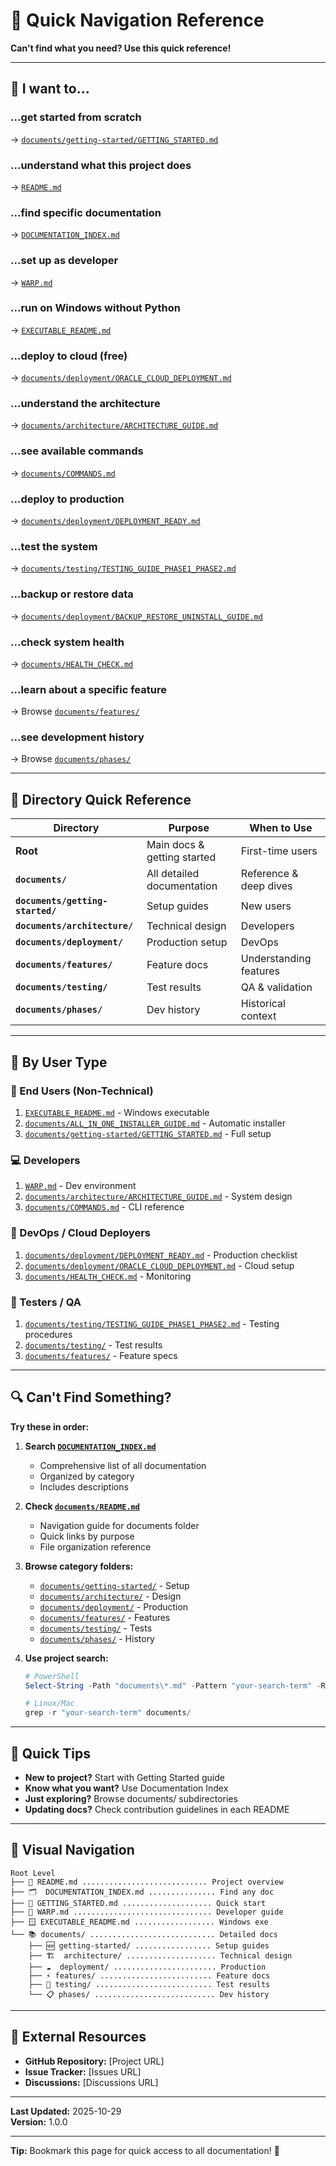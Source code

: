 # 🧭 Quick Navigation Reference

**Can't find what you need? Use this quick reference!**

---

## 🚀 I want to...

### ...get started from scratch
→ [`documents/getting-started/GETTING_STARTED.md`](documents/getting-started/GETTING_STARTED.md)

### ...understand what this project does
→ [`README.md`](README.md)

### ...find specific documentation
→ [`DOCUMENTATION_INDEX.md`](DOCUMENTATION_INDEX.md)

### ...set up as developer
→ [`WARP.md`](WARP.md)

### ...run on Windows without Python
→ [`EXECUTABLE_README.md`](EXECUTABLE_README.md)

### ...deploy to cloud (free)
→ [`documents/deployment/ORACLE_CLOUD_DEPLOYMENT.md`](documents/deployment/ORACLE_CLOUD_DEPLOYMENT.md)

### ...understand the architecture
→ [`documents/architecture/ARCHITECTURE_GUIDE.md`](documents/architecture/ARCHITECTURE_GUIDE.md)

### ...see available commands
→ [`documents/COMMANDS.md`](documents/COMMANDS.md)

### ...deploy to production
→ [`documents/deployment/DEPLOYMENT_READY.md`](documents/deployment/DEPLOYMENT_READY.md)

### ...test the system
→ [`documents/testing/TESTING_GUIDE_PHASE1_PHASE2.md`](documents/testing/TESTING_GUIDE_PHASE1_PHASE2.md)

### ...backup or restore data
→ [`documents/deployment/BACKUP_RESTORE_UNINSTALL_GUIDE.md`](documents/deployment/BACKUP_RESTORE_UNINSTALL_GUIDE.md)

### ...check system health
→ [`documents/HEALTH_CHECK.md`](documents/HEALTH_CHECK.md)

### ...learn about a specific feature
→ Browse [`documents/features/`](documents/features/)

### ...see development history
→ Browse [`documents/phases/`](documents/phases/)

---

## 📁 Directory Quick Reference

| Directory | Purpose | When to Use |
|-----------|---------|-------------|
| **Root** | Main docs & getting started | First-time users |
| **`documents/`** | All detailed documentation | Reference & deep dives |
| **`documents/getting-started/`** | Setup guides | New users |
| **`documents/architecture/`** | Technical design | Developers |
| **`documents/deployment/`** | Production setup | DevOps |
| **`documents/features/`** | Feature docs | Understanding features |
| **`documents/testing/`** | Test results | QA & validation |
| **`documents/phases/`** | Dev history | Historical context |

---

## 🎯 By User Type

### 📱 End Users (Non-Technical)
1. [`EXECUTABLE_README.md`](EXECUTABLE_README.md) - Windows executable
2. [`documents/ALL_IN_ONE_INSTALLER_GUIDE.md`](documents/ALL_IN_ONE_INSTALLER_GUIDE.md) - Automatic installer
3. [`documents/getting-started/GETTING_STARTED.md`](documents/getting-started/GETTING_STARTED.md) - Full setup

### 💻 Developers
1. [`WARP.md`](WARP.md) - Dev environment
2. [`documents/architecture/ARCHITECTURE_GUIDE.md`](documents/architecture/ARCHITECTURE_GUIDE.md) - System design
3. [`documents/COMMANDS.md`](documents/COMMANDS.md) - CLI reference

### 🚀 DevOps / Cloud Deployers
1. [`documents/deployment/DEPLOYMENT_READY.md`](documents/deployment/DEPLOYMENT_READY.md) - Production checklist
2. [`documents/deployment/ORACLE_CLOUD_DEPLOYMENT.md`](documents/deployment/ORACLE_CLOUD_DEPLOYMENT.md) - Cloud setup
3. [`documents/HEALTH_CHECK.md`](documents/HEALTH_CHECK.md) - Monitoring

### 🧪 Testers / QA
1. [`documents/testing/TESTING_GUIDE_PHASE1_PHASE2.md`](documents/testing/TESTING_GUIDE_PHASE1_PHASE2.md) - Testing procedures
2. [`documents/testing/`](documents/testing/) - Test results
3. [`documents/features/`](documents/features/) - Feature specs

---

## 🔍 Can't Find Something?

**Try these in order:**

1. **Search [`DOCUMENTATION_INDEX.md`](DOCUMENTATION_INDEX.md)**
   - Comprehensive list of all documentation
   - Organized by category
   - Includes descriptions

2. **Check [`documents/README.md`](documents/README.md)**
   - Navigation guide for documents folder
   - Quick links by purpose
   - File organization reference

3. **Browse category folders:**
   - [`documents/getting-started/`](documents/getting-started/) - Setup
   - [`documents/architecture/`](documents/architecture/) - Design
   - [`documents/deployment/`](documents/deployment/) - Production
   - [`documents/features/`](documents/features/) - Features
   - [`documents/testing/`](documents/testing/) - Tests
   - [`documents/phases/`](documents/phases/) - History

4. **Use project search:**
   ```powershell
   # PowerShell
   Select-String -Path "documents\*.md" -Pattern "your-search-term" -Recurse
   
   # Linux/Mac
   grep -r "your-search-term" documents/
   ```

---

## 📝 Quick Tips

- **New to project?** Start with Getting Started guide
- **Know what you want?** Use Documentation Index
- **Just exploring?** Browse documents/ subdirectories
- **Updating docs?** Check contribution guidelines in each README

---

## 🎨 Visual Navigation

```
Root Level
├── 📘 README.md ............................ Project overview
├── 🗂️  DOCUMENTATION_INDEX.md ............... Find any doc
├── 🚀 GETTING_STARTED.md .................... Quick start
├── 🔧 WARP.md ............................... Developer guide
├── 🪟 EXECUTABLE_README.md .................. Windows exe
└── 📚 documents/ ............................ Detailed docs
    ├── 🆕 getting-started/ ................. Setup guides
    ├── 🏗️  architecture/ .................... Technical design
    ├── ☁️  deployment/ ....................... Production
    ├── ⚡ features/ ......................... Feature docs
    ├── 🧪 testing/ .......................... Test results
    └── 📋 phases/ ........................... Dev history
```

---

## 🔗 External Resources

- **GitHub Repository:** [Project URL]
- **Issue Tracker:** [Issues URL]
- **Discussions:** [Discussions URL]

---

**Last Updated:** 2025-10-29  
**Version:** 1.0.0

---

**Tip:** Bookmark this page for quick access to all documentation! 🔖
